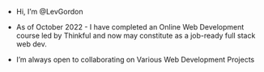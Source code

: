 - Hi, I’m @LevGordon

- As of October 2022 - I have completed an Online Web Development course led by Thinkful and now may constitute as a job-ready full stack web dev.
- I’m always open to collaborating on Various Web Development Projects

<!---
LevGordon/LevGordon is a ✨ special ✨ repository because its `README.md` (this file) appears on your GitHub profile.
You can click the Preview link to take a look at your changes.
--->
